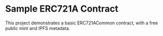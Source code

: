 # Sample ERC721A Contract

This project demonstrates a basic ERC721ACommon contract, with a free public mint and IPFS metadata.
